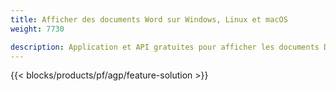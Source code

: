 ```yaml
---
title: Afficher des documents Word sur Windows, Linux et macOS 
weight: 7730

description: Application et API gratuites pour afficher les documents DOC, DOCX, ODT sous forme de pages
---
```


{{< blocks/products/pf/agp/feature-solution >}} 

